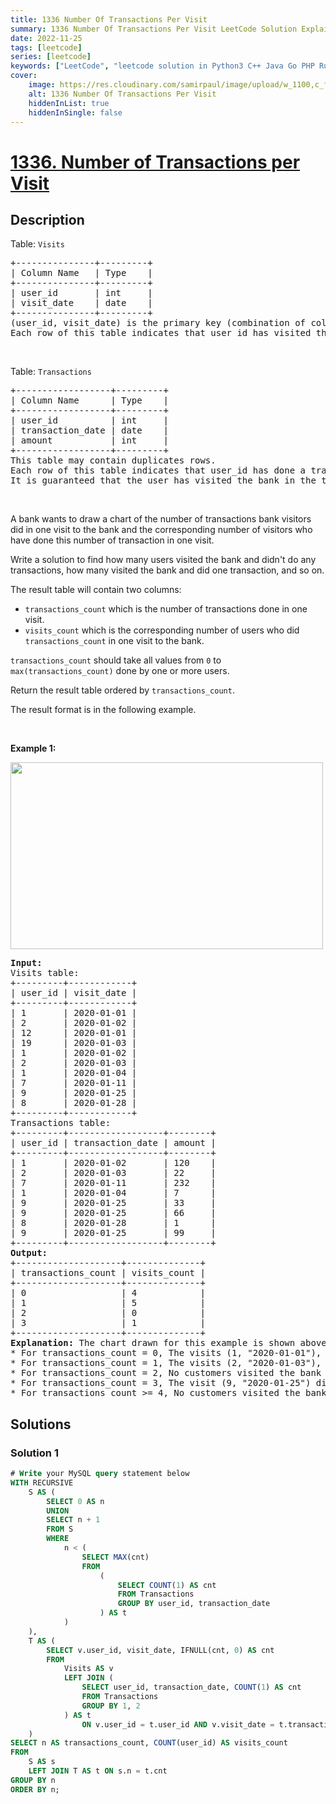 ```yaml
---
title: 1336 Number Of Transactions Per Visit
summary: 1336 Number Of Transactions Per Visit LeetCode Solution Explained
date: 2022-11-25
tags: [leetcode]
series: [leetcode]
keywords: ["LeetCode", "leetcode solution in Python3 C++ Java Go PHP Ruby Swift TypeScript Rust C# JavaScript C", "1336 Number Of Transactions Per Visit LeetCode Solution Explained in all languages"]
cover:
    image: https://res.cloudinary.com/samirpaul/image/upload/w_1100,c_fit,co_rgb:FFFFFF,l_text:Arial_75_bold:1336 Number Of Transactions Per Visit - Solution Explained/problem-solving.webp
    alt: 1336 Number Of Transactions Per Visit
    hiddenInList: true
    hiddenInSingle: false
---
```



# [1336. Number of Transactions per Visit](https://leetcode.com/problems/number-of-transactions-per-visit)


## Description

<p>Table: <code>Visits</code></p>

<pre>
+---------------+---------+
| Column Name   | Type    |
+---------------+---------+
| user_id       | int     |
| visit_date    | date    |
+---------------+---------+
(user_id, visit_date) is the primary key (combination of columns with unique values) for this table.
Each row of this table indicates that user_id has visited the bank in visit_date.
</pre>

<p>&nbsp;</p>

<p>Table: <code>Transactions</code></p>

<pre>
+------------------+---------+
| Column Name      | Type    |
+------------------+---------+
| user_id          | int     |
| transaction_date | date    |
| amount           | int     |
+------------------+---------+
This table may contain duplicates rows.
Each row of this table indicates that user_id has done a transaction of amount in transaction_date.
It is guaranteed that the user has visited the bank in the transaction_date.(i.e The Visits table contains (user_id, transaction_date) in one row)
</pre>

<p>&nbsp;</p>

<p>A bank wants to draw a chart of the number of transactions bank visitors did in one visit to the bank and the corresponding number of visitors who have done this number of transaction in one visit.</p>

<p>Write a solution&nbsp;to find how many users visited the bank and didn&#39;t do any transactions, how many visited the bank and did one transaction, and so on.</p>

<p>The result table will contain two columns:</p>

<ul>
	<li><code>transactions_count</code> which is the number of transactions done in one visit.</li>
	<li><code>visits_count</code> which is the corresponding number of users who did <code>transactions_count</code> in one visit to the bank.</li>
</ul>

<p><code>transactions_count</code> should take all values from <code>0</code> to <code>max(transactions_count)</code> done by one or more users.</p>

<p>Return the result table ordered by <code>transactions_count</code>.</p>

<p>The result format is in the following example.</p>

<p>&nbsp;</p>
<p><strong class="example">Example 1:</strong></p>
<img alt="" src="https://fastly.jsdelivr.net/gh/doocs/leetcode@main/solution/1300-1399/1336.Number%20of%20Transactions%20per%20Visit/images/chart.png" style="width: 500px; height: 299px;" />
<pre>
<strong>Input:</strong> 
Visits table:
+---------+------------+
| user_id | visit_date |
+---------+------------+
| 1       | 2020-01-01 |
| 2       | 2020-01-02 |
| 12      | 2020-01-01 |
| 19      | 2020-01-03 |
| 1       | 2020-01-02 |
| 2       | 2020-01-03 |
| 1       | 2020-01-04 |
| 7       | 2020-01-11 |
| 9       | 2020-01-25 |
| 8       | 2020-01-28 |
+---------+------------+
Transactions table:
+---------+------------------+--------+
| user_id | transaction_date | amount |
+---------+------------------+--------+
| 1       | 2020-01-02       | 120    |
| 2       | 2020-01-03       | 22     |
| 7       | 2020-01-11       | 232    |
| 1       | 2020-01-04       | 7      |
| 9       | 2020-01-25       | 33     |
| 9       | 2020-01-25       | 66     |
| 8       | 2020-01-28       | 1      |
| 9       | 2020-01-25       | 99     |
+---------+------------------+--------+
<strong>Output:</strong> 
+--------------------+--------------+
| transactions_count | visits_count |
+--------------------+--------------+
| 0                  | 4            |
| 1                  | 5            |
| 2                  | 0            |
| 3                  | 1            |
+--------------------+--------------+
<strong>Explanation:</strong> The chart drawn for this example is shown above.
* For transactions_count = 0, The visits (1, &quot;2020-01-01&quot;), (2, &quot;2020-01-02&quot;), (12, &quot;2020-01-01&quot;) and (19, &quot;2020-01-03&quot;) did no transactions so visits_count = 4.
* For transactions_count = 1, The visits (2, &quot;2020-01-03&quot;), (7, &quot;2020-01-11&quot;), (8, &quot;2020-01-28&quot;), (1, &quot;2020-01-02&quot;) and (1, &quot;2020-01-04&quot;) did one transaction so visits_count = 5.
* For transactions_count = 2, No customers visited the bank and did two transactions so visits_count = 0.
* For transactions_count = 3, The visit (9, &quot;2020-01-25&quot;) did three transactions so visits_count = 1.
* For transactions_count &gt;= 4, No customers visited the bank and did more than three transactions so we will stop at transactions_count = 3
</pre>

## Solutions

### Solution 1

<!-- tabs:start -->

```sql
# Write your MySQL query statement below
WITH RECURSIVE
    S AS (
        SELECT 0 AS n
        UNION
        SELECT n + 1
        FROM S
        WHERE
            n < (
                SELECT MAX(cnt)
                FROM
                    (
                        SELECT COUNT(1) AS cnt
                        FROM Transactions
                        GROUP BY user_id, transaction_date
                    ) AS t
            )
    ),
    T AS (
        SELECT v.user_id, visit_date, IFNULL(cnt, 0) AS cnt
        FROM
            Visits AS v
            LEFT JOIN (
                SELECT user_id, transaction_date, COUNT(1) AS cnt
                FROM Transactions
                GROUP BY 1, 2
            ) AS t
                ON v.user_id = t.user_id AND v.visit_date = t.transaction_date
    )
SELECT n AS transactions_count, COUNT(user_id) AS visits_count
FROM
    S AS s
    LEFT JOIN T AS t ON s.n = t.cnt
GROUP BY n
ORDER BY n;
```

<!-- tabs:end -->

<!-- end -->

